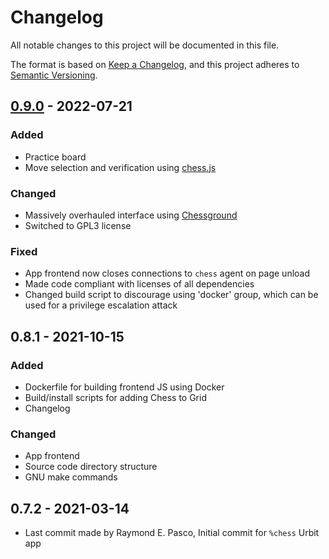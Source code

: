# Changelog
All notable changes to this project will be documented in this file.

The format is based on [Keep a Changelog](https://keepachangelog.com/en/1.0.0/),
and this project adheres to [Semantic Versioning](https://semver.org/spec/v2.0.0.html).

## [0.9.0] - 2022-07-21
### Added
- Practice board
- Move selection and verification using [chess.js](https://github.com/jhlywa/chess.js)
### Changed
- Massively overhauled interface using [Chessground](https://github.com/lichess-org/chessground)
- Switched to GPL3 license
### Fixed
- App frontend now closes connections to `chess` agent on page unload
- Made code compliant with licenses of all dependencies
- Changed build script to discourage using 'docker' group, which can be used for a privilege escalation attack

## 0.8.1 - 2021-10-15
### Added
- Dockerfile for building frontend JS using Docker
- Build/install scripts for adding Chess to Grid
- Changelog
### Changed
- App frontend
- Source code directory structure
- GNU make commands

## 0.7.2 - 2021-03-14
- Last commit made by Raymond E. Pasco, Initial commit for `%chess` Urbit app

[0.9.0]: https://github.com/ashelkovnykov/urbit-chess/compare/60a2345eabee12dba84f220408b13ff7917a1c8e...v0.9.0
